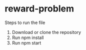# reward-problem
Steps to run the file
1. Download or clone the repository
2. Run npm install
3. Run npm start
